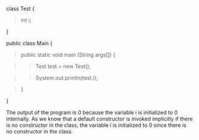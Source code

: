 class Test {

> int i;

}

public class Main {

> public static void main (String args\[\]) {

> > Test test = new Test();

> > System.out.println(test.i);

> }

}

The output of the program is 0 because the variable i is initialized to
0 internally. As we know that a default constructor is invoked
implicitly if there is no constructor in the class, the variable i is
initialized to 0 since there is no constructor in the class.